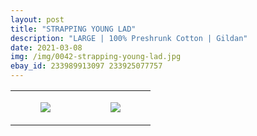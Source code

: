 ```yaml
---
layout: post
title: "STRAPPING YOUNG LAD"
description: "LARGE | 100% Preshrunk Cotton | Gildan"
date: 2021-03-08
img: /img/0042-strapping-young-lad.jpg
ebay_id: 233989913097 233925077757
---
```




<table style="width:100%;"><tr><td style="vertical-align:top;">
      <figure class="tmblr-full" data-orig-height="2048" data-orig-width="1365" data-orig-src="https://concertshirts.netlify.app/shirts/0042/0042-01.jpg"><img src="https://64.media.tumblr.com/5568ae909c2d85121fffcb658082a65f/dd558e7592bad4eb-a4/s540x810/2ac1481c9de076037d32227a9f512374717c02f5.jpg" data-orig-height="2048" data-orig-width="1365" data-orig-src="https://concertshirts.netlify.app/shirts/0042/0042-01.jpg"/></figure></td>
    <td style="vertical-align:top;">
      <figure class="tmblr-full" data-orig-height="2048" data-orig-width="1365" data-orig-src="https://concertshirts.netlify.app/shirts/0042/0042-02.jpg"><img src="https://64.media.tumblr.com/e79b02726edaa00ad09e4edba85ee387/dd558e7592bad4eb-f7/s540x810/17261e4e5553ad45982cfbc7981537b096ecdb43.jpg" data-orig-height="2048" data-orig-width="1365" data-orig-src="https://concertshirts.netlify.app/shirts/0042/0042-02.jpg"/></figure></td>
  </tr></table>
